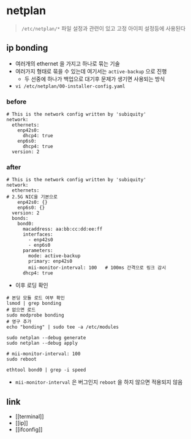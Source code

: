 # netplan
> `/etc/netplan/*` 파일 설정과 관련이 있고 고정 아이피 설정등에 사용된다

## ip bonding
- 여러개의 ethernet 을 가지고 하나로 묶는 기술
- 여러가지 형태로 묶을 수 있는데 여기서는 `active-backup` 으로 진행
  - 두 선중에 하나가 백업으로 대기후 문제가 생기면 사용되는 방식
- `vi /etc/netplan/00-installer-config.yaml`
### before
```
# This is the network config written by 'subiquity'
network:
  ethernets:
    enp42s0:
      dhcp4: true
    enp6s0:
      dhcp4: true
  version: 2
```

### after
```
# This is the network config written by 'subiquity'
network:
  ethernets:
# 2.5G NIC을 기본으로
    enp42s0: {}
    enp6s0: {}
  version: 2
  bonds:
    bond0:
      macaddress: aa:bb:cc:dd:ee:ff
      interfaces:
        - enp42s0
        - enp6s0
      parameters:
        mode: active-backup
        primary: enp42s0
        mii-monitor-interval: 100   # 100ms 간격으로 링크 감시
      dhcp4: true
```
- 이후 로딩 확인
```
# 본딩 모듈 로드 여부 확인
lsmod | grep bonding
# 없으면 로드
sudo modprobe bonding
# 영구 추가
echo "bonding" | sudo tee -a /etc/modules

sudo netplan --debug generate
sudo netplan --debug apply

# mii-monitor-interval: 100
sudo reboot

ethtool bond0 | grep -i speed
```
- `mii-monitor-interval` 은 버그인지 `reboot` 을 하지 않으면 적용되지 않음

## link
- [[terminal]]
- [[ip]]
- [[ifconfig]]
